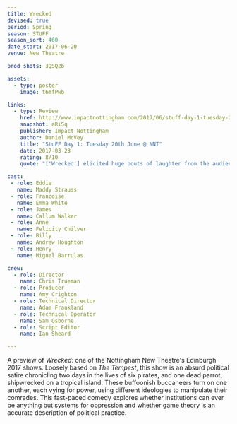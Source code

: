 ```yaml
---
title: Wrecked
devised: true
period: Spring
season: STUFF
season_sort: 460
date_start: 2017-06-20
venue: New Theatre

prod_shots: 3QSQ2b

assets:
  - type: poster
    image: t6mfPwb

links:
  - type: Review
    href: http://www.impactnottingham.com/2017/06/stuff-day-1-tuesday-20th-june-nnt/
    snapshot: aRiSq
    publisher: Impact Nottingham
    author: Daniel McVey 
    title: "StuFF Day 1: Tuesday 20th June @ NNT"
    date: 2017-03-23
    rating: 8/10
    quote: "['Wrecked'] elicited huge bouts of laughter from the audience and though in some parts it felt like a pantomime, it was a genuinely hilarious and enjoyable."

cast:
 - role: Eddie
   name: Maddy Strauss
 - role: Francoise
   name: Emma White
 - role: James
   name: Callum Walker
 - role: Anne
   name: Felicity Chilver
 - role: Billy
   name: Andrew Houghton
 - role: Henry
   name: Miguel Barrulas

crew:
  - role: Director
    name: Chris Trueman
  - role: Producer
    name: Amy Crighton
  - role: Technical Director
    name: Adam Frankland
  - role: Technical Operator
    name: Sam Osborne
  - role: Script Editor
    name: Ian Sheard

---
```


A preview of *Wrecked*: one of the Nottingham New Theatre's Edinburgh 2017 shows. Loosely based on *The Tempest*, this show is an absurd political satire chronicling two days in the lives of six pirates, and one dead parrot, shipwrecked on a tropical island. These buffoonish buccaneers turn on one another, each vying for power, using different ideologies to manipulate their comrades. This fast-paced comedy explores whether institutions can ever be anything but systems for oppression and whether game theory is an accurate description of political practice.
